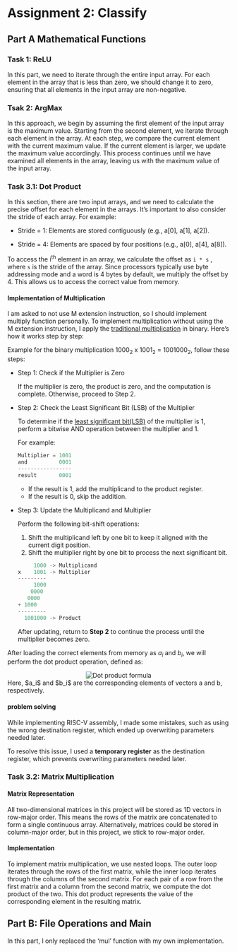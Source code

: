 # Assignment 2: Classify
## Part A Mathematical Functions
### Task 1: ReLU
In this part, we need to iterate through the entire input array. For each element in the array that is less than zero, we should change it to zero, ensuring that all elements in the input array are non-negative.

### Tsak 2: ArgMax
In this approach, we begin by assuming the first element of the input array is the maximum value. Starting from the second element, we iterate through each element in the array. At each step, we compare the current element with the current maximum value. If the current element is larger, we update the maximum value accordingly. This process continues until we have examined all elements in the array, leaving us with the maximum value of the input array.

### Task 3.1: Dot Product
In this section, there are two input arrays, and we need to calculate the precise offset for each element in the arrays. It’s important to also consider the stride of each array. For example:

*	Stride = 1: Elements are stored contiguously (e.g., a[0], a[1], a[2]).
    
*	Stride = 4: Elements are spaced by four positions (e.g., a[0], a[4], a[8]).

To access the i<sup>th</sup> element in an array, we calculate the offset as `i * s` , where `s` is the stride of the array. Since processors typically use byte addressing mode and a word is 4 bytes by default, we multiply the offset by 4. This allows us to access the correct value from memory.

#### Implementation of Multiplication

I am asked to not use M extension instruction, so I should implement multiply function personally. To implement multiplication without using the M extension instruction, I apply the [traditional multiplication](https://mathfoundations.weebly.com/traditional-multiplication.html) in binary. Here’s how it works step by step:

Example for the binary multiplication  1000<sub>2</sub> x 1001<sub>2</sub> = 1001000<sub>2</sub>, follow these steps:

* Step 1: Check if the Multiplier is Zero

    If the multiplier is zero, the product is zero, and the computation is complete. Otherwise, proceed to Step 2.

* Step 2: Check the Least Significant Bit (LSB) of the Multiplier

    To determine if the [least significant bit(LSB)](https://en.wikipedia.org/wiki/Bit_numbering#Least_significant_bit) of the multiplier is 1, perform a bitwise AND operation between the multiplier and 1. 

    For example:
    ```c
    Multiplier = 1001
    and          0001
    -----------------
    result       0001
    ```
	* If the result is 1, add the multiplicand to the product register.
	* If the result is 0, skip the addition.


* Step 3: Update the Multiplicand and Multiplier

    Perform the following bit-shift operations:

	1. Shift the multiplicand left by one bit to keep it aligned with the current digit position.
	2. Shift the multiplier right by one bit to process the next significant bit.
	```c
         1000 -> Multiplicand
    x    1001 -> Multiplier
    ---------
         1000
        0000
       0000
    + 1000
    ---------
      1001000 -> Product
    ```

    After updating, return to **Step 2** to continue the process until the multiplier becomes zero.

After loading the correct elements from memory as $a_i$ and $b_i$, we will perform the dot product operation, defined as:
<div align="center">
<img src="https://latex.codecogs.com/svg.latex?\begin{split}dot(a, b) = \sum_{i=0}^{n-1}(a_i \cdot b_i)\end{split}" alt="Dot product formula" />
</div>
Here, $a_i$ and $b_i$ are the corresponding elements of vectors a and b, respectively.

#### problem solving

While implementing RISC-V assembly, I made some mistakes, such as using the wrong destination register, which ended up overwriting parameters needed later.

To resolve this issue, I used a **temporary register** as the destination register, which prevents overwriting parameters needed later.

### Task 3.2: Matrix Multiplication
#### Matrix Representation

All two-dimensional matrices in this project will be stored as 1D vectors in row-major order. This means the rows of the matrix are concatenated to form a single continuous array. Alternatively, matrices could be stored in column-major order, but in this project, we stick to row-major order.

#### Implementation

To implement matrix multiplication, we use nested loops. The outer loop iterates through the rows of the first matrix, while the inner loop iterates through the columns of the second matrix. For each pair of a row from the first matrix and a column from the second matrix, we compute the dot product of the two. This dot product represents the value of the corresponding element in the resulting matrix.

## Part B: File Operations and Main
In this part, I only replaced the ‘mul’ function with my own implementation.
